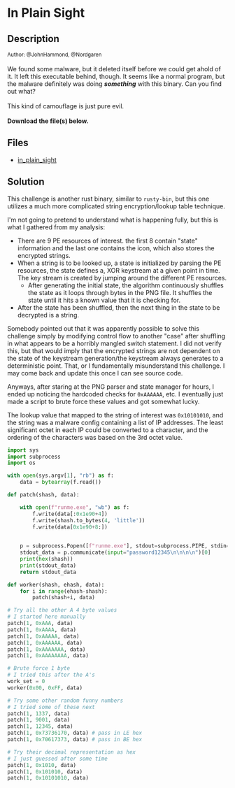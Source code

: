 # In Plain Sight

## Description

<small>Author: @JohnHammond, @Nordgaren</small><br><br>We found some malware, but it deleted itself before we could get ahold of it. It left this executable behind, though. It seems like a normal program, but the malware definitely was doing <i><b>something</b></i> with this binary. Can you find out what?<br><br>This kind of camouflage is just pure evil.  <br><br> <b>Download the file(s) below.</b> 


## Files

* [in_plain_sight](<files/in_plain_sight>)

## Solution

This challenge is another rust binary, similar to `rusty-bin`, but this one utilizes a much more complicated string encryption/lookup table technique.

I'm not going to pretend to understand what is happening fully, but this is what I gathered from my analysis:
* There are 9 PE resources of interest. the first 8 contain "state" information and the last one contains the icon, which also stores the encrypted strings.
* When a string is to be looked up, a state is initialized by parsing the PE resources, the state defines a, XOR keystream at a given point in time. The key stream is created by jumping around the different PE resources.
    * After generating the initial state, the algorithm continuously shuffles the state as it loops through bytes in the PNG file. It shuffles the state until it hits a known value that it is checking for.
* After the state has been shuffled, then the next thing in the state to be decrypted is a string.

Somebody pointed out that it was apparently possible to solve this challenge simply by modifying control flow to another "case" after shuffling in what appears to be a horribly mangled switch statement. I did not verify this, but that would imply that the encrypted strings are not dependent on the state of the keystream generation/the keystream always generates to a deterministic point. That, or I fundamentally misunderstand this challenge. I may come back and update this once I can see source code.

Anyways, after staring at the PNG parser and state manager for hours, I ended up noticing the hardcoded checks for `0xAAAAAA`, etc. I eventually just made a script to brute force these values and got somewhat lucky.

The lookup value that mapped to the string of interest was `0x10101010`, and the string was a malware config containing a list of IP addresses. The least significant octet in each IP could be converted to a character, and the ordering of the characters was based on the 3rd octet value.

```python
import sys
import subprocess
import os

with open(sys.argv[1], "rb") as f:
    data = bytearray(f.read())

def patch(shash, data):

    with open(f"runme.exe", "wb") as f:
        f.write(data[:0x1e90+4])
        f.write(shash.to_bytes(4, 'little'))
        f.write(data[0x1e90+8:])

    
    p = subprocess.Popen([f"runme.exe"], stdout=subprocess.PIPE, stdin=subprocess.PIPE, stderr=subprocess.PIPE, text=True)
    stdout_data = p.communicate(input="password12345\n\n\n\n")[0]
    print(hex(shash))
    print(stdout_data)
    return stdout_data

def worker(shash, ehash, data):
    for i in range(ehash-shash):
        patch(shash+i, data)

# Try all the other A 4 byte values
# I started here manually
patch(1, 0xAAA, data)
patch(1, 0xAAAA, data)
patch(1, 0xAAAAA, data)
patch(1, 0xAAAAAA, data)
patch(1, 0xAAAAAAA, data)
patch(1, 0xAAAAAAAA, data)

# Brute force 1 byte
# I tried this after the A's
work_set = 0
worker(0x00, 0xFF, data)

# Try some other random funny numbers
# I tried some of these next
patch(1, 1337, data)
patch(1, 9001, data)
patch(1, 12345, data)
patch(1, 0x73736170, data) # pass in LE hex
patch(1, 0x70617373, data) # pass in BE hex

# Try their decimal representation as hex
# I just guessed after some time
patch(1, 0x1010, data)
patch(1, 0x101010, data)
patch(1, 0x10101010, data)
```